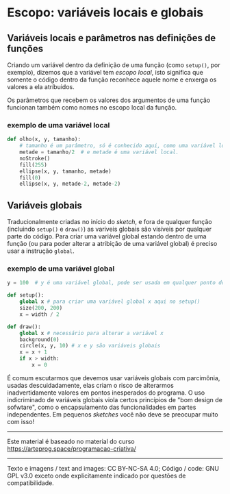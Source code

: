 # Escopo: variáveis locais e globais

## Variáveis locais e parâmetros nas definições de funções

Criando um variável dentro da definição de uma função (como `setup()`, por exemplo), dizemos que a variável tem *escopo local*, isto significa que somente o código dentro da função reconhece aquele nome e enxerga os valores a ela atríbuidos.

Os parâmetros que recebem os valores dos argumentos de uma função funcionan também como nomes no escopo local da função.

### exemplo de uma variável local

```python
def olho(x, y, tamanho):
    # tamanho é um parâmetro, só é conhecido aqui, como uma variável local.
    metade = tamanho/2  # e metade é uma variável local.
    noStroke()
    fill(255)
    ellipse(x, y, tamanho, metade)
    fill(0)
    ellipse(x, y, metade-2, metade-2)
```

## Variáveis globais

Traducionalmente criadas no início do *sketch*, e fora de qualquer função (incluindo `setup()` e `draw()`) as variveis globais são visíveis por qualquer parte do código. Para criar uma variável global estando dentro de uma função (ou para poder alterar a atribição de uma variável global) é preciso usar a instrução `global`.

### exemplo de uma variável global

```Python
y = 100  # y é uma variável global, pode ser usada em qualquer ponto do programa.

def setup():
    global x # para criar uma variável global x aqui no setup()
    size(200, 200)
    x = width / 2

def draw():
    global x # necessário para alterar a variável x
    background(0)
    circle(x, y, 10) # x e y são variáveis globais
    x = x + 1
    if x > width:
        x = 0
```

É comum escutarmos que devemos usar variáveis globais com parcimônia, usadas descuidadamente, elas criam o risco de alterarmos  inadvertidamente valores em pontos inesperados do programa. O uso indicriminado de variáveis globais viola certos princípios de "bom design de sofwtare", como o encapsulamento das funcionalidades em partes independentes. Em pequenos *sketches* você não deve se preocupar muito com isso!

---
Este material é baseado no material do curso https://arteprog.space/programacao-criativa/

---
Texto e imagens / text and images: CC BY-NC-SA 4.0; Código / code: GNU GPL v3.0 exceto onde explicitamente indicado por questões de compatibilidade.

